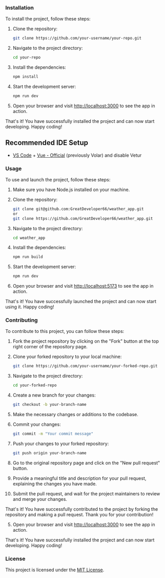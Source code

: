 ### Installation

To install the project, follow these steps:

1. Clone the repository:

    ```bash
    git clone https://github.com/your-username/your-repo.git
    ```

2. Navigate to the project directory:

    ```bash
    cd your-repo
    ```

3. Install the dependencies:

    ```bash
    npm install
    ```

4. Start the development server:

    ```bash
    npm run dev
    ```

5. Open your browser and visit [http://localhost:3000](http://localhost:3000) to see the app in action.

That's it! You have successfully installed the project and can now start developing. Happy coding!


## Recommended IDE Setup

- [VS Code](https://code.visualstudio.com/) + [Vue - Official](https://marketplace.visualstudio.com/items?itemName=Vue.volar) (previously Volar) and disable Vetur

### Usage
To use and launch the project, follow these steps:

1. Make sure you have Node.js installed on your machine.

2. Clone the repository:

    ```bash
    git clone git@github.com:GreatDeveloper66/weather_app.git
    or 
    git clone https://github.com/GreatDeveloper66/weather_app.git
    ```

3. Navigate to the project directory:

    ```bash
    cd weather_app
    ```

4. Install the dependencies:

    ```bash
    npm run build
    ```

5. Start the development server:

    ```bash
    npm run dev
    ```

6. Open your browser and visit [http://localhost:5173](http://localhost:5173) to see the app in action.

That's it! You have successfully launched the project and can now start using it. Happy coding!

### Contributing
To contribute to this project, you can follow these steps:

1. Fork the project repository by clicking on the "Fork" button at the top right corner of the repository page.

2. Clone your forked repository to your local machine:

    ```bash
    git clone https://github.com/your-username/your-forked-repo.git
    ```

3. Navigate to the project directory:

    ```bash
    cd your-forked-repo
    ```

4. Create a new branch for your changes:

    ```bash
    git checkout -b your-branch-name
    ```

5. Make the necessary changes or additions to the codebase.

6. Commit your changes:

    ```bash
    git commit -m "Your commit message"
    ```

7. Push your changes to your forked repository:

    ```bash
    git push origin your-branch-name
    ```

8. Go to the original repository page and click on the "New pull request" button.

9. Provide a meaningful title and description for your pull request, explaining the changes you have made.

10. Submit the pull request, and wait for the project maintainers to review and merge your changes.

That's it! You have successfully contributed to the project by forking the repository and making a pull request. Thank you for your contribution!

5. Open your browser and visit [http://localhost:3000](http://localhost:3000) to see the app in action.

That's it! You have successfully installed the project and can now start developing. Happy coding!


### License
This project is licensed under the [MIT License](LICENSE).




